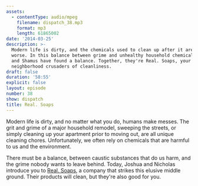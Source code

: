 ```yaml
---
assets:
  - contentType: audio/mpeg
    filename: dispatch_38.mp3
    format: mp3
    length: 61865002
date: '2014-03-25'
description: >-
  Modern life is dirty, and the chemicals used to clean up after it are even
  worse. In this balance between grime and unhealthy household chemicals, Jason
  and Shamus have found a balance. Together, they're Real. Soaps, your
  neighborhood crusaders of cleanliness.
draft: false
duration: '58:55'
explicit: false
layout: episode
number: 38
show: dispatch
title: Real. Soaps
---
```

Modern life is dirty, and no matter what you do, humans make messes. The grit and grime of a major household remodel, sweeping the streets, or simply cleaning up your apartment prior to moving out, are all unique cleaning chores. Unfortunately, we often rely on chemicals that are harmful to us and the environment.

There must be a balance, between caustic substances that do us harm, and the grime nobody wants to leave behind. Today, Joshua and Nicholas introduce you to [Real. Soaps](http://www.etsy.com/shop/realsoaps), a company that strikes this elusive middle ground. Their products will clean, but they're also good for you.